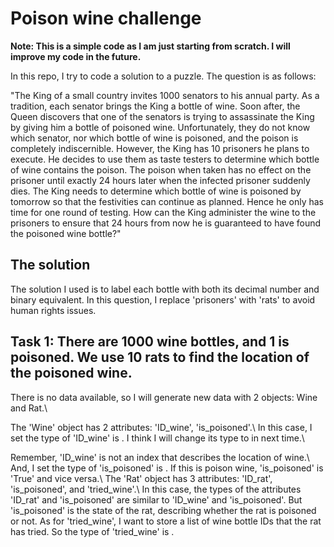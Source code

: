 # Poison wine challenge

**Note: This is a simple code as I am just starting from scratch. I will improve my code in the future.**

In this repo, I try to code a solution to a puzzle. The question is as follows:

"The King of a small country invites 1000 senators to his annual party. As a tradition, each senator brings the King a bottle of wine. Soon after, the Queen discovers that one of the senators is trying to assassinate the King by giving him a bottle of poisoned wine. Unfortunately, they do not know which senator, nor which bottle of wine is poisoned, and the poison is completely indiscernible. However, the King has 10 prisoners he plans to execute. He decides to use them as taste testers to determine which bottle of wine contains the poison. The poison when taken has no effect on the prisoner until exactly 24 hours later when the infected prisoner suddenly dies. The King needs to determine which bottle of wine is poisoned by tomorrow so that the festivities can continue as planned. Hence he only has time for one round of testing. How can the King administer the wine to the prisoners to ensure that 24 hours from now he is guaranteed to have found the poisoned wine bottle?"

## The solution
The solution I used is to label each bottle with both its decimal number and binary equivalent.
In this question, I replace 'prisoners' with 'rats' to avoid human rights issues.

## Task 1: There are 1000 wine bottles, and 1 is poisoned. We use 10 rats to find the location of the poisoned wine.
There is no data available, so I will generate new data with 2 objects: Wine and Rat.\\

The 'Wine' object has 2 attributes: 'ID_wine', 'is_poisoned'.\\
In this case, I set the type of 'ID_wine' is <int class>. I think I will change its type to <string class> in next time.\\

Remember, 'ID_wine' is not an index that describes the location of wine.\\
And, I set the type of 'is_poisoned' is <bool class>. If this is poison wine, 'is_poisoned' is 'True' and vice versa.\\
The 'Rat' object has 3 attributes: 'ID_rat', 'is_poisoned', and 'tried_wine'.\\
In this case, the types of the attributes 'ID_rat' and 'is_poisoned' are similar to 'ID_wine' and 'is_poisoned'. But 'is_poisoned' is the state of the rat, describing whether the rat is poisoned or not.
As for 'tried_wine', I want to store a list of wine bottle IDs that the rat has tried. So the type of 'tried_wine' is <list>.
